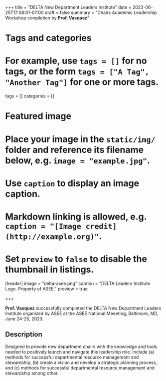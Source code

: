 +++
title = "DELTA New Department Leaders Institute"
date = 2023-06-25T17:08:01-07:00
draft = false
summary = "Chairs Academic Leadership Workshop completion by **Prof. Vasquez**"
# Tags and categories
# For example, use `tags = []` for no tags, or the form `tags = ["A Tag", "Another Tag"]` for one or more tags.
tags = []
categories = []

# Featured image
# Place your image in the `static/img/` folder and reference its filename below, e.g. `image = "example.jpg"`.
# Use `caption` to display an image caption.
#   Markdown linking is allowed, e.g. `caption = "[Image credit](http://example.org)"`.
# Set `preview` to `false` to disable the thumbnail in listings.
[header]
image = "delta-asee.png"
caption = "DELTA Leaders Institute Logo. Property of ASEE."
preview = true

+++

**Prof. Vasquez** successfully completed the DELTA New Department Leaders Institute organized by ASEE at the ASEE National Meeeting, Baltimore, MD, June 24-25, 2023.

## Description

Designed to provide new department chairs with the knowledge and tools needed to positively launch and navigate this leadership role. Include (a) methods for successful departmental resource management and stewardship, (b) create a vision and develop a strategic planning process, and (c) methods for successful departmental resource management and stewardship among other. 

